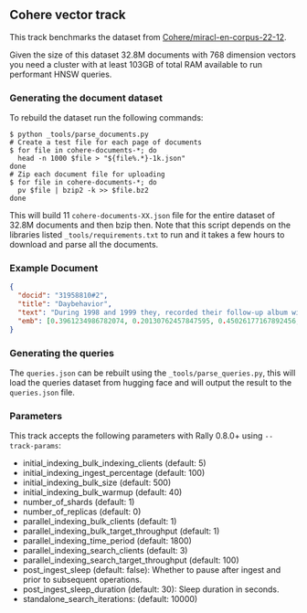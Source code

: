 ## Cohere vector track

This track benchmarks the dataset from [Cohere/miracl-en-corpus-22-12](https://huggingface.co/datasets/Cohere/miracl-en-corpus-22-12).

Given the size of this dataset 32.8M documents with 768 dimension vectors you
need a cluster with at least 103GB of total RAM available to run performant HNSW queries.

### Generating the document dataset

To rebuild the dataset run the following commands:

```shell
$ python _tools/parse_documents.py
# Create a test file for each page of documents
$ for file in cohere-documents-*; do
  head -n 1000 $file > "${file%.*}-1k.json"
done
# Zip each document file for uploading
$ for file in cohere-documents-*; do
  pv $file | bzip2 -k >> $file.bz2
done
```

This will build 11 `cohere-documents-XX.json` file for the entire dataset of 32.8M documents and then bzip then. Note that this script depends on the libraries listed `_tools/requirements.txt` to run and it takes a few hours to download and parse all the documents.
### Example Document

```json
{
  "docid": "31958810#2",
  "title": "Daybehavior",
  "text": "During 1998 and 1999 they, recorded their follow-up album with Kevin Petri, engineer on Massive Attack's debut album \"Blue Lines\" (1991). NONS, dealing with financial problems, went into bankruptcy 99 and the album was locked from being released. The band in despair decided to take a break and Arell moved to Thailand.",
  "emb": [0.3961234986782074, 0.20130762457847595, 0.45026177167892456, ...]
}
```

### Generating the queries

The `queries.json` can be rebuilt using the `_tools/parse_queries.py`, this will load the queries dataset from hugging face and will output the result to the `queries.json` file.

### Parameters

This track accepts the following parameters with Rally 0.8.0+ using `--track-params`:

 - initial_indexing_bulk_indexing_clients (default: 5)
 - initial_indexing_ingest_percentage (default: 100)
 - initial_indexing_bulk_size (default: 500)
 - initial_indexing_bulk_warmup (default: 40)
 - number_of_shards (default: 1)
 - number_of_replicas (default: 0)
 - parallel_indexing_bulk_clients (default: 1)
 - parallel_indexing_bulk_target_throughput (default: 1)
 - parallel_indexing_time_period (default: 1800)
 - parallel_indexing_search_clients (default: 3)
 - parallel_indexing_search_target_throughput (default: 100)
 - post_ingest_sleep (default: false): Whether to pause after ingest and prior to subsequent operations.
 - post_ingest_sleep_duration (default: 30): Sleep duration in seconds.
 - standalone_search_iterations: (default: 10000)
